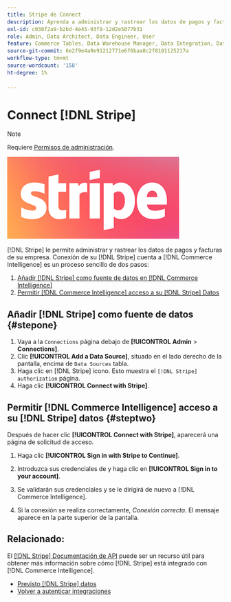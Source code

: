 ```yaml
---
title: Stripe de Connect
description: Aprenda a administrar y rastrear los datos de pagos y facturas de su empresa.
exl-id: c038f2a9-b2bd-4e45-93f9-12d2e5077b31
role: Admin, Data Architect, Data Engineer, User
feature: Commerce Tables, Data Warehouse Manager, Data Integration, Data Import/Export
source-git-commit: 6e2f9e4a9e91212771e6f6baa8c2f8101125217a
workflow-type: tm+mt
source-wordcount: '158'
ht-degree: 1%

---
```


# Connect [!DNL Stripe]

>[!NOTE]
>
>Requiere [Permisos de administración](../../../administrator/user-management/user-management.md).

![](../../../assets/stripe-logo.png)

[!DNL Stripe] le permite administrar y rastrear los datos de pagos y facturas de su empresa. Conexión de su [!DNL Stripe] cuenta a [!DNL Commerce Intelligence] es un proceso sencillo de dos pasos:

1. [Añadir [!DNL Stripe] como fuente de datos en [!DNL Commerce Intelligence]](#stepone)
1. [Permitir [!DNL Commerce Intelligence] acceso a su [!DNL Stripe] Datos](#steptwo)

## Añadir [!DNL Stripe] como fuente de datos {#stepone}

1. Vaya a la `Connections` página debajo de **[!UICONTROL Admin** > **Connections]**.
1. Clic **[!UICONTROL Add a Data Source]**, situado en el lado derecho de la pantalla, encima de `Data Sources` tabla.
1. Haga clic en [!DNL Stripe] icono. Esto muestra el `[!DNL Stripe] authorization` página.
1. Haga clic **[!UICONTROL Connect with Stripe]**.

## Permitir [!DNL Commerce Intelligence] acceso a su [!DNL Stripe] datos {#steptwo}

Después de hacer clic **[!UICONTROL Connect with Stripe]**, aparecerá una página de solicitud de acceso.

1. Haga clic **[!UICONTROL Sign in with Stripe to Continue]**.

1. Introduzca sus credenciales de y haga clic en **[!UICONTROL Sign in to your account]**.

1. Se validarán sus credenciales y se le dirigirá de nuevo a [!DNL Commerce Intelligence].

1. Si la conexión se realiza correctamente, *Conexión correcta.* El mensaje aparece en la parte superior de la pantalla.

## Relacionado:

El [[!DNL Stripe] Documentación de API](https://stripe.com/docs/api) puede ser un recurso útil para obtener más información sobre cómo [!DNL Stripe] está integrado con [!DNL Commerce Intelligence].

* [Previsto [!DNL Stripe] datos](../integrations/stripe-data.md)
* [Volver a autenticar integraciones](https://experienceleague.adobe.com/docs/commerce-knowledge-base/kb/how-to/mbi-reauthenticating-integrations.html)
